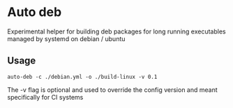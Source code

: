 # Auto deb
Experimental helper for building deb packages for long running executables managed by systemd on debian / ubuntu

## Usage
```
auto-deb -c ./debian.yml -o ./build-linux -v 0.1
```

The -v flag is optional and used to override the config version and meant specifically for CI systems